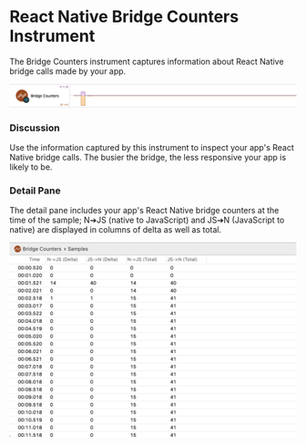 # React Native Bridge Counters Instrument

The Bridge Counters instrument captures information about React Native bridge calls made by your app.

![React Native Bridge Counters](Resources/Instrument_RNBridgeCounters.png "React Native Bridge Counters")

### Discussion

Use the information captured by this instrument to inspect your app's React Native bridge calls. The busier the bridge, the less responsive your app is likely to be.

### Detail Pane

The detail pane includes your app's React Native bridge counters at the time of the sample; N➔JS (native to JavaScript) and JS➔N (JavaScript to native) are displayed in columns of delta as well as total.

![React Native Bridge Counters Detail Pane](Resources/Instrument_BridgeCounters_DetailPane.png "React Native Bridge Counters Detail Pane")